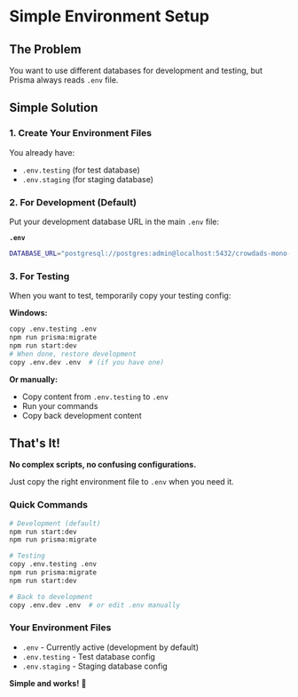 # Simple Environment Setup

## The Problem
You want to use different databases for development and testing, but Prisma always reads `.env` file.

## Simple Solution

### 1. Create Your Environment Files
You already have:
- `.env.testing` (for test database)
- `.env.staging` (for staging database)

### 2. For Development (Default)
Put your development database URL in the main `.env` file:

**`.env`**
```bash
DATABASE_URL="postgresql://postgres:admin@localhost:5432/crowdads-mono-dev?schema=public"
```

### 3. For Testing
When you want to test, temporarily copy your testing config:

**Windows:**
```bash
copy .env.testing .env
npm run prisma:migrate
npm run start:dev
# When done, restore development
copy .env.dev .env  # (if you have one)
```

**Or manually:**
- Copy content from `.env.testing` to `.env`
- Run your commands
- Copy back development content

## That's It!

**No complex scripts, no confusing configurations.**

Just copy the right environment file to `.env` when you need it.

### Quick Commands
```bash
# Development (default)
npm run start:dev
npm run prisma:migrate

# Testing
copy .env.testing .env
npm run prisma:migrate
npm run start:dev

# Back to development  
copy .env.dev .env  # or edit .env manually
```

### Your Environment Files
- `.env` - Currently active (development by default)
- `.env.testing` - Test database config  
- `.env.staging` - Staging database config

**Simple and works!** 🎯
